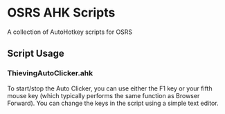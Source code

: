 # OSRS AHK Scripts
A collection of AutoHotkey scripts for OSRS

## Script Usage
### ThievingAutoClicker.ahk
To start/stop the Auto Clicker, you can use either the F1 key or your fifth mouse key (which typically performs the same function as Browser Forward). You can change the keys in the script using a simple text editor.
